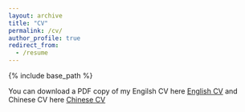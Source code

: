 ```yaml
---
layout: archive
title: "CV"
permalink: /cv/
author_profile: true
redirect_from:
  - /resume
---
```


{% include base_path %}


You can download a PDF copy of my Engilsh CV here [English CV](../assets/Resume_of_Ziyi_Guan.pdf) and Chinese CV here [Chinese CV](../assets/管子义博士_大模型算法工程师.pdf)
